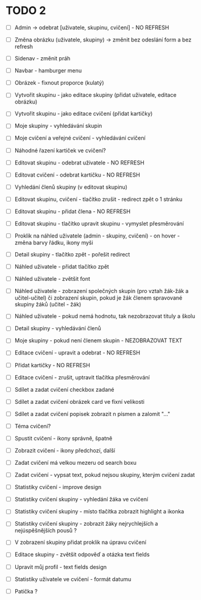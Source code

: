 # TODO 2

- [ ] Admin -> odebrat [uživatele, skupinu, cvičení] - NO REFRESH
- [ ] Změna obrázku (uživatele, skupiny) -> změnit bez odeslání form a bez refresh
- [ ] Sidenav - změnit práh
- [ ] Navbar - hamburger menu
- [ ] Obrázek - fixnout proporce (kulatý)
- [ ] Vytvořit skupinu - jako editace skupiny (přidat uživatele, editace obrázku)
- [ ] Vytvořit skupinu - jako editace cvičení (přidat kartičky)
- [ ] Moje skupiny - vyhledávání skupin
- [ ] Moje cvičení a veřejné cvičení - vyhledávání cvičení

- [ ] Náhodné řazení kartiček ve cvičení?
- [ ] Editovat skupinu - odebrat uživatele - NO REFRESH
- [ ] Editovat cvičení - odebrat kartičku - NO REFRESH
- [ ] Vyhledání členů skupiny (v editovat skupinu)
- [ ] Editovat skupinu, cvičení - tlačítko zrušit - redirect zpět o 1 stránku
- [ ] Editovat skupinu - přidat člena - NO REFRESH
- [ ] Editovat skupinu - tlačítko upravit skupinu - vymyslet přesměrování
- [ ] Proklik na náhled uživatele (admin - skupiny, cvičení) - on hover - změna barvy řádku, ikony myši
- [ ] Detail skupiny - tlačítko zpět - pořešit redirect
- [ ] Náhled uživatele - přidat tlačítko zpět
- [ ] Náhled uživatele - zvětšit font
- [ ] Náhled uživatele - zobrazení společných skupin (pro vztah žák-žák a učitel-učitel) či zobrazení skupin, pokud je žák členem spravované skupiny žáků (učitel - žák)
- [ ] Náhled uživatele - pokud nemá hodnotu, tak nezobrazovat tituly a školu

- [ ] Detail skupiny - vyhledávání členů
- [ ] Moje skupiny - pokud není členem skupin - NEZOBRAZOVAT TEXT
- [ ] Editace cvičení - upravit a odebrat - NO REFRESH
- [ ] Přidat kartičky - NO REFRESH
- [ ] Editace cvičení - zrušit, uptravit tlačítka přesměrování
- [ ] Sdílet a zadat cvičení checkbox zadané
- [ ] Sdílet a zadat cvičení obrázek card ve fixní velikosti
- [ ] Sdílet a zadat cvičení popisek zobrazit n písmen a zalomit "..." 
- [ ] Téma cvičení?
- [ ] Spustit cvičení - ikony správně, špatně
- [ ] Zobrazit cvičení - ikony předchozí, další
- [ ] Zadat cvičení má velkou mezeru od search boxu
- [ ] Zadat cvičení - vypsat text, pokud nejsou skupiny, kterým cvičení zadat
- [ ] Statistiky cvičení - improve design
- [ ] Statistiky cvičení skupiny - vyhledání žáka ve cvičení
- [ ] Statistiky cvičení skupiny - místo tlačítka zobrazit highlight a ikonka
- [ ] Statistiky cvičení skupiny - zobrazit žáky nejrychlejších a nejúspěšnějších pousů ?
- [ ] V zobrazení skupiny přidat proklik na úpravu cvičení
- [ ] Editace skupiny - zvětšit odpověď a otázka text fields
- [ ] Upravit můj profil - text fields design
- [ ] Statistiky uživatele ve cvičení - formát datumu
- [ ] Patička ?
